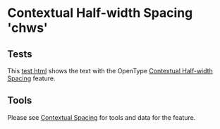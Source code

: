 # Contextual Half-width Spacing 'chws'

## Tests

This [test html] shows the text with
the OpenType [Contextual Half-width Spacing] feature.

[Contextual Half-width Spacing]: https://docs.microsoft.com/en-us/typography/opentype/spec/features_ae#tag-chws
[test html]: https://kojiishi.github.io/chws/test.html

## Tools

Please see [Contextual Spacing] for tools and data for the feature.

[Contextual Spacing]: https://github.com/kojiishi/contextual-spacing
